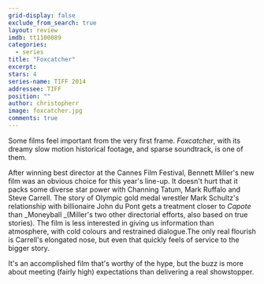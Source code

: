 ```yaml
---
grid-display: false
exclude_from_search: true
layout: review
imdb: tt1100089
categories: 
  - series
title: "Foxcatcher"
excerpt: 
stars: 4
series-name: TIFF 2014
addressee: TIFF
position: ""
author: christopherr
image: foxcatcher.jpg
comments: true
---
```

Some films feel important from the very first frame. _Foxcatcher_, with its dreamy slow motion historical footage, and sparse soundtrack, is one of them.

After winning best director at the Cannes Film Festival, Bennett Miller's new film was an obvious choice for this year's line-up. It doesn't hurt that it packs some diverse star power with Channing Tatum, Mark Ruffalo and Steve Carrell. The story of Olympic gold medal wrestler Mark Schultz's relationship with billionaire John du Pont gets a treatment closer to _Capote_ than _Moneyball _(Miller's two other directorial efforts, also based on true stories). The film is less interested in giving us information than atmosphere, with cold colours and restrained dialogue.The only real flourish is Carrell's elongated nose, but even that quickly feels of service to the bigger story.

It's an accomplished film that's worthy of the hype, but the buzz is more about meeting (fairly high) expectations than delivering a real showstopper.